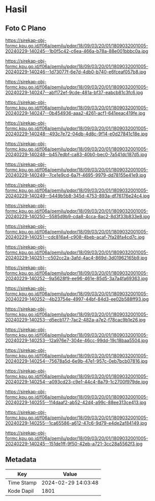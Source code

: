 # Hasil

## Foto C Plano

https://sirekap-obj-formc.kpu.go.id/f06a/pemilu/pdpr/18/09/03/20/01/1809032001005-20240229-140245--1b0f5c42-c6ea-466a-b78a-88e001bbbc0a.jpg

https://sirekap-obj-formc.kpu.go.id/f06a/pemilu/pdpr/18/09/03/20/01/1809032001005-20240229-140246--1d73077f-6e7d-4db0-b740-e6fceaf057b8.jpg

https://sirekap-obj-formc.kpu.go.id/f06a/pemilu/pdpr/18/09/03/20/01/1809032001005-20240229-140247--abf172ef-9cde-481a-bf37-eabcb81c3fc6.jpg

https://sirekap-obj-formc.kpu.go.id/f06a/pemilu/pdpr/18/09/03/20/01/1809032001005-20240229-140247--0b454936-aaa2-4261-acf1-641eeac419fe.jpg

https://sirekap-obj-formc.kpu.go.id/f06a/pemilu/pdpr/18/09/03/20/01/1809032001005-20240229-140248--493c7e72-04db-4d8c-9f14-e0d27841c18e.jpg

https://sirekap-obj-formc.kpu.go.id/f06a/pemilu/pdpr/18/09/03/20/01/1809032001005-20240229-140248--b457edbf-ca83-40b0-bec0-7a541dc187d5.jpg

https://sirekap-obj-formc.kpu.go.id/f06a/pemilu/pdpr/18/09/03/20/01/1809032001005-20240229-140249--7ce1e9cd-6a7f-4695-9979-dd78155e41e9.jpg

https://sirekap-obj-formc.kpu.go.id/f06a/pemilu/pdpr/18/09/03/20/01/1809032001005-20240229-140249--5449b5b8-345d-4753-893a-df76176e24c4.jpg

https://sirekap-obj-formc.kpu.go.id/f06a/pemilu/pdpr/18/09/03/20/01/1809032001005-20240229-140250--5585d9b9-cda8-4cca-8ac2-8d3f33b833e8.jpg

https://sirekap-obj-formc.kpu.go.id/f06a/pemilu/pdpr/18/09/03/20/01/1809032001005-20240229-140251--cdc816a4-c908-4beb-acaf-7fa28fa4cd7c.jpg

https://sirekap-obj-formc.kpu.go.id/f06a/pemilu/pdpr/18/09/03/20/01/1809032001005-20240229-140251--c502cc2a-3afd-4ac4-869d-3d01962165b9.jpg

https://sirekap-obj-formc.kpu.go.id/f06a/pemilu/pdpr/18/09/03/20/01/1809032001005-20240229-140252--9a5628f9-ee96-461e-85d5-3a7a4fa69363.jpg

https://sirekap-obj-formc.kpu.go.id/f06a/pemilu/pdpr/18/09/03/20/01/1809032001005-20240229-140252--4b23754e-4997-44bf-84d3-ee02b588ff93.jpg

https://sirekap-obj-formc.kpu.go.id/f06a/pemilu/pdpr/18/09/03/20/01/1809032001005-20240229-140253--d5ecb177-7ac2-482a-a7e2-f78cac9b1e26.jpg

https://sirekap-obj-formc.kpu.go.id/f06a/pemilu/pdpr/18/09/03/20/01/1809032001005-20240229-140253--12a976e7-304e-46cc-99dd-19c18baa5504.jpg

https://sirekap-obj-formc.kpu.go.id/f06a/pemilu/pdpr/18/09/03/20/01/1809032001005-20240229-140254--75678a5d-6e9b-47e1-957c-0eb7bcb07816.jpg

https://sirekap-obj-formc.kpu.go.id/f06a/pemilu/pdpr/18/09/03/20/01/1809032001005-20240229-140254--a093cd23-c9e1-44c4-8a79-1c2700f979de.jpg

https://sirekap-obj-formc.kpu.go.id/f06a/pemilu/pdpr/18/09/03/20/01/1809032001005-20240229-140255--114daaf2-ab52-42d4-a99c-88ee313ce413.jpg

https://sirekap-obj-formc.kpu.go.id/f06a/pemilu/pdpr/18/09/03/20/01/1809032001005-20240229-140255--1ca65586-a612-47c6-9d79-e4de2af84149.jpg

https://sirekap-obj-formc.kpu.go.id/f06a/pemilu/pdpr/18/09/03/20/01/1809032001005-20240229-140245--151de1ff-9f50-42eb-a721-3cc28a5562f3.jpg


## Metadata

| Key        | Value               |
| ---------- | ------------------- |
| Time Stamp | 2024-02-29 14:03:48 |
| Kode Dapil | 1801                |



